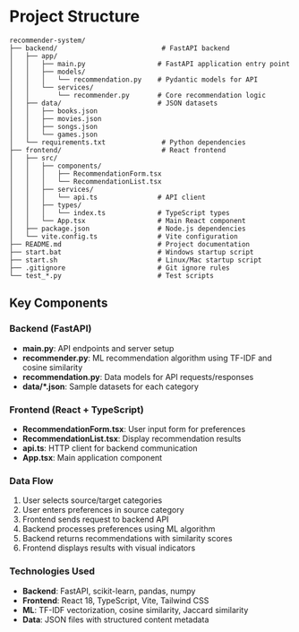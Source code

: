 # Project Structure

```
recommender-system/
├── backend/                          # FastAPI backend
│   ├── app/
│   │   ├── main.py                  # FastAPI application entry point
│   │   ├── models/
│   │   │   └── recommendation.py    # Pydantic models for API
│   │   └── services/
│   │       └── recommender.py       # Core recommendation logic
│   ├── data/                        # JSON datasets
│   │   ├── books.json
│   │   ├── movies.json
│   │   ├── songs.json
│   │   └── games.json
│   └── requirements.txt              # Python dependencies
├── frontend/                         # React frontend
│   ├── src/
│   │   ├── components/
│   │   │   ├── RecommendationForm.tsx
│   │   │   └── RecommendationList.tsx
│   │   ├── services/
│   │   │   └── api.ts               # API client
│   │   ├── types/
│   │   │   └── index.ts             # TypeScript types
│   │   └── App.tsx                  # Main React component
│   ├── package.json                 # Node.js dependencies
│   └── vite.config.ts               # Vite configuration
├── README.md                        # Project documentation
├── start.bat                        # Windows startup script
├── start.sh                         # Linux/Mac startup script
├── .gitignore                       # Git ignore rules
└── test_*.py                        # Test scripts
```

## Key Components

### Backend (FastAPI)
- **main.py**: API endpoints and server setup
- **recommender.py**: ML recommendation algorithm using TF-IDF and cosine similarity
- **recommendation.py**: Data models for API requests/responses
- **data/*.json**: Sample datasets for each category

### Frontend (React + TypeScript)
- **RecommendationForm.tsx**: User input form for preferences
- **RecommendationList.tsx**: Display recommendation results
- **api.ts**: HTTP client for backend communication
- **App.tsx**: Main application component

### Data Flow
1. User selects source/target categories
2. User enters preferences in source category
3. Frontend sends request to backend API
4. Backend processes preferences using ML algorithm
5. Backend returns recommendations with similarity scores
6. Frontend displays results with visual indicators

### Technologies Used
- **Backend**: FastAPI, scikit-learn, pandas, numpy
- **Frontend**: React 18, TypeScript, Vite, Tailwind CSS
- **ML**: TF-IDF vectorization, cosine similarity, Jaccard similarity
- **Data**: JSON files with structured content metadata 